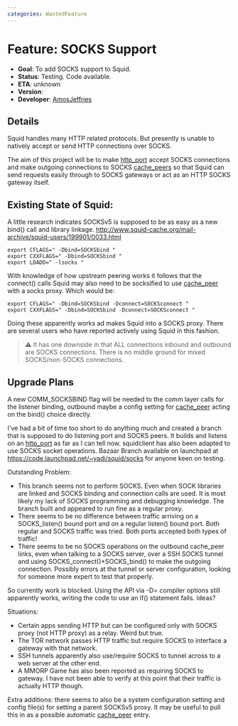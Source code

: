 ```yaml
---
categories: WantedFeature
---
```

# Feature: SOCKS Support

- **Goal**: To add SOCKS support to Squid.
- **Status**: Testing. Code available.
- **ETA**: unknown
- **Version**:
- **Developer**: [AmosJeffries](/AmosJeffries)

## Details

Squid handles many HTTP related protocols. But presently is unable to
natively accept or send HTTP connections over SOCKS.

The aim of this project will be to make
[http_port](http://www.squid-cache.org/Doc/config/http_port) accept
SOCKS connections and make outgoing connections to SOCKS
[cache_peers](http://www.squid-cache.org/Doc/config/cache_peers) so
that Squid can send requests easily through to SOCKS gateways or act as
an HTTP SOCKS gateway itself.

## Existing State of Squid:

A little research indicates SOCKSv5 is supposed to be as easy as a new
bind() call and library linkage.
<http://www.squid-cache.org/mail-archive/squid-users/199901/0033.html>

    export CFLAGS=" -Dbind=SOCKSbind "
    export CXXFLAGS=" -Dbind=SOCKSbind "
    export LDADD=" -lsocks "

With knowledge of how upstream peering works it follows that the
connect() calls Squid may also need to be socksified to use
[cache_peer](http://www.squid-cache.org/Doc/config/cache_peer) with a
socks proxy. Which would be:

    export CFLAGS=" -Dbind=SOCKSbind -Dconnect=SOCKSconnect "
    export CXXFLAGS=" -Dbind=SOCKSbind -Dconnect=SOCKSconnect "

Doing these apparently works ad makes Squid into a SOCKS proxy. There
are several users who have reported actively using Squid in this
fashion.

> :warning:
    It has one downside in that ALL connections inbound and outbound are
    SOCKS connections. There is no middle ground for mixed
    SOCKS/non-SOCKS connections.

## Upgrade Plans

A new COMM_SOCKSBIND flag will be needed to the comm layer calls for
the listener binding, outbound maybe a config setting for
[cache_peer](http://www.squid-cache.org/Doc/config/cache_peer) acting
on the bind() choice directly.

I've had a bit of time too short to do anything much and created a
branch that is supposed to do listening port and SOCKS peers. It builds
and listens on an
[http_port](http://www.squid-cache.org/Doc/config/http_port) as far as
I can tell now. squidclient has also been adapted to use SOCKS socket
operations. Bazaar Branch available on launchpad at
<https://code.launchpad.net/~yadi/squid/socks> for anyone keen on
testing.

Outstanding Problem:

- This branch seems not to perform SOCKS. Even when SOCK libraries are
    linked and SOCKS binding and connection calls are used. It is most
    likely my lack of SOCKS programming and debugging knowledge. The
    branch built and appeared to run fine as a regular proxy.
- There seems to be no difference between traffic arriving on a
    SOCKS_listen() bound port and on a regular listen() bound port.
    Both regular and SOCKS traffic was tried. Both ports accepted both
    types of traffic!
- There seems to be no SOCKS operations on the outbound cache_peer
    links, even when talking to a SOCKS server, over a SSH SOCKS tunnel
    and using SOCKS_connect()+SOCKS_bind() to make the outgoing
    connection. Possibly errors at the tunnel or server configuration,
    looking for someone more expert to test that properly.

So currently work is blocked. Using the API via -D= compiler options
still apparently works, writing the code to use an if() statement fails.
Ideas?

Situations:

- Certain apps sending HTTP but can be configured only with SOCKS
    proxy (not HTTP proxy) as a relay. Weird but true.
- The TOR network passes HTTP traffic but require SOCKS to interface a
    gateway with that network.
- SSH tunnels apparently also use/require SOCKS to tunnel across to a
    web server at the other end.
- A MMORP Game has also been reported as requiring SOCKS to gateway. I
have not been able to verify at this point that their traffic is
    actually HTTP though.

Extra additions: there seems to also be a system configuration setting
and config file(s) for setting a parent SOCKSv5 proxy. It may be useful
to pull this in as a possible automatic
[cache_peer](http://www.squid-cache.org/Doc/config/cache_peer) entry.